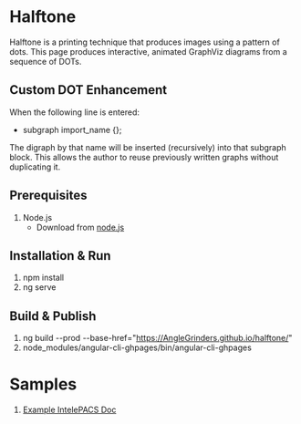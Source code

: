 # Halftone
Halftone is a printing technique that produces images using a pattern of dots.
This page produces interactive, animated GraphViz diagrams from a sequence of DOTs.

## Custom DOT Enhancement
When the following line is entered:

* subgraph import_name {};

The digraph by that name will be inserted (recursively) into that subgraph block.
This allows the author to reuse previously written graphs without duplicating it.

## Prerequisites
1. Node.js
    * Download from [node.js](https://nodejs.org/en/download/)

## Installation & Run
1. npm install
2. ng serve

## Build & Publish
1. ng build --prod --base-href="https://AngleGrinders.github.io/halftone/"
2. node_modules/angular-cli-ghpages/bin/angular-cli-ghpages

# Samples
1. [Example IntelePACS Doc](https://anglegrinders.github.io/diag/#dots=digraph%20overview%20%7B%0A%20%20rankdir%3DLR%0A%20%20node%5Bstyle%3Dfilled%5D%0A%20%20subgraph%20cluster_pipeline%20%7B%0Alabel%3DIntelePACS%0A%20%20%20%20LDS%5BURL%3D%22%23lds%22%5D%0A%20%20%20%20DMS%5BURL%3D%22%23dms%22%5D%0Aimage_server%5BURL%3D%22%23image_server%22%5D%0A%20%20%20%20UMDB%5BURL%3D%22%23umdb%22%5D%0A%20%20%20%20AutoRoute%5BURL%3D%22%23autoroute%22%5D%0A%20%20%20%20AutoMove%5BURL%3D%22%23automove%22%5D%0A%20%20%20%20%0A%20%20%7D%0A%20%20%20%20scanner%20-%3E%20image_server%20-%3E%20LDS%20-%3E%20%7B%20AutoRoute%20UMDB%20AutoMove%20DMS%7D%0A%20%20%20%20UMDB-%3EDMS%0A%0A%7D%0A%0Adigraph%20image_server%20%7B%0A%20%20rankdir%3DLR%0A%20%20node%5Bstyle%3Dfilled%5D%0A%20%20subgraph%20cluster_pipeline%20%7B%0Alabel%3DIntelePACS%0A%20%20%20%20LDS%5BURL%3D%22%23lds%22%5D%0A%20%20%20%20DMS%5BURL%3D%22%23dms%22%5D%0Aimage_server%5BURL%3D%22%23image_server%22%5D%0A%20%20%20%20UMDB%5BURL%3D%22%23umdb%22%5D%0A%20%20%20%20AutoRoute%5BURL%3D%22%23autoroute%22%5D%0A%20%20%20%20AutoMove%5BURL%3D%22%23automove%22%5D%0A%20%20%20%20%0A%20%20%7D%0A%20%20%20%20scanner%20-%3E%20image_server%20-%3E%20LDS%20-%3E%20%7B%20AutoRoute%20UMDB%20AutoMove%20DMS%7D%0A%20%20%20%20UMDB-%3EDMS%0A%0Asubgraph%20cluster_FAQ%20%7B%0A%20%20faq1%5Blabel%3D%22Association%20Rejected%22%20URL%3D%22%23image_server_faq1%22%5D%0A%20%20faq2%5Blabel%3D%22Too%20slow%22%20URL%3D%22%23image_server_faq2%22%5D%0A%20%20faq3%5Blabel%3D%22Load%20Balancing%22%5D%0A%20%20faq4%5Blabel%3D%22...%22%5D%0A%7D%0Aimage_server-%3E%7B%20faq1%20faq2%20faq3%20faq4%20%7D%0A%7D%0A%0Adigraph%20image_server_faq1%20%7B%0A%20%20rankdir%3DLR%0A%20%20node%5Bstyle%3Dfilled%5D%0A%20%20subgraph%20cluster_pipeline%20%7B%0Alabel%3DIntelePACS%0A%20%20%20%20LDS%5BURL%3D%22%23lds%22%5D%0A%20%20%20%20DMS%5BURL%3D%22%23dms%22%5D%0Aimage_server%5BURL%3D%22%23image_server%22%5D%0A%20%20%20%20UMDB%5BURL%3D%22%23umdb%22%5D%0A%20%20%20%20AutoRoute%5BURL%3D%22%23autoroute%22%5D%0A%20%20%20%20AutoMove%5BURL%3D%22%23automove%22%5D%0A%20%20%7D%0A%20%20%20%20scanner%20-%3E%20image_server%20-%3E%20LDS%20-%3E%20%7B%20AutoRoute%20UMDB%20AutoMove%20DMS%7D%0A%20%20%20%20UMDB-%3EDMS%0A%0Asubgraph%20cluster_FAQ%20%7B%0A%20%20faq1%5Blabel%3D%22Association%20Rejected%22%20URL%3D%22%23image_server_faq1%22%5D%0A%20%20faq2%5Blabel%3D%22Too%20slow%22%20URL%3D%22%23image_server_faq2%22%5D%0A%20%20faq3%5Blabel%3D%22Load%20Balancing%22%5D%0A%20%20faq4%5Blabel%3D%22...%22%5D%0A%7D%0Aimage_server-%3E%7B%20faq1%20faq2%20faq3%20faq4%20%7D%0A%0Aans1%5Bshape%3Dbox%20label%3D%22Image%20server%20%0AANSWER%20%23%201%0A%0AThis%20service%20is%20performing%20the%20initial%20image%20ingestion%0A%0ALogs%3A%20%2Fvar%2Flog%2FPACS%2Fimage_server%0A%0ALink%20to%20training%20slide%3A%20Image%20Server%20training%20%22%5D%0Afaq1-%3Eans1%0A%7D%0A%0Adigraph%20image_server_faq2%20%7B%0A%20%20rankdir%3DLR%0A%20%20node%5Bstyle%3Dfilled%5D%0A%20%20subgraph%20cluster_pipeline%20%7B%0Alabel%3DIntelePACS%0A%20%20%20%20LDS%5BURL%3D%22%23lds%22%5D%0A%20%20%20%20DMS%5BURL%3D%22%23dms%22%5D%0Aimage_server%5BURL%3D%22%23image_server%22%5D%0A%20%20%20%20UMDB%5BURL%3D%22%23umdb%22%5D%0A%20%20%20%20AutoRoute%5BURL%3D%22%23autoroute%22%5D%0A%20%20%20%20AutoMove%5BURL%3D%22%23automove%22%5D%0A%20%20%7D%0A%20%20%20%20scanner%20-%3E%20image_server%20-%3E%20LDS%20-%3E%20%7B%20AutoRoute%20UMDB%20AutoMove%20DMS%7D%0A%20%20%20%20UMDB-%3EDMS%0A%0Asubgraph%20cluster_FAQ%20%7B%0A%20%20faq1%5Blabel%3D%22Association%20Rejected%22%20URL%3D%22%23image_server_faq1%22%5D%0A%20%20faq2%5Blabel%3D%22Too%20slow%22%20URL%3D%22%23image_server_faq2%22%5D%0A%20%20faq3%5Blabel%3D%22Load%20Balancing%22%5D%0A%20%20faq4%5Blabel%3D%22...%22%5D%0A%7D%0Aimage_server-%3E%7B%20faq1%20faq2%20faq3%20faq4%20%7D%0A%0Aans2%5Bshape%3Dbox%20label%3D%22Image%20server%20%0AANSWER%20%23%202%0AThis%20service%20is%20performing%20the%20initial%20image%20ingestion%0ALogs%3A%20%2Fvar%2Flog%2FPACS%2Fimage_server%0ALink%20to%20training%20slide%3A%20Image%20Server%20training%20%22%5D%0Afaq2-%3Eans2%0A%7D%0A%0A%0A%0Adigraph%20lds%20%7B%0A%20%20rankdir%3DLR%0A%20%20node%5Bstyle%3Dfilled%5D%0A%20%20subgraph%20cluster_pipeline%20%7B%0Alabel%3DIntelePACS%0A%20%20%20%20LDS%5BURL%3D%22%23lds%22%5D%0A%20%20%20%20DMS%5BURL%3D%22%23dms%22%5D%0Aimage_server%5BURL%3D%22%23image_server%22%5D%0A%20%20%20%20UMDB%5BURL%3D%22%23umdb%22%5D%0A%20%20%20%20AutoRoute%5BURL%3D%22%23autoroute%22%5D%0A%20%20%20%20AutoMove%5BURL%3D%22%23automove%22%5D%0A%20%20%20%20%0A%20%20%7D%0A%20%20%20%20scanner%20-%3E%20image_server%20-%3E%20LDS%20-%3E%20%7B%20AutoRoute%20UMDB%20AutoMove%20DMS%7D%0A%20%20%20%20UMDB-%3EDMS%0A%0Asubgraph%20cluster_FAQ%20%7B%0A%20%20faq1%5Blabel%3D%22Ingestion%20Failure%22%20URL%3D%22%23lds_faq1%22%5D%0A%20%20faq2%5Blabel%3D%22Bloat%22%20URL%3D%22%23lds_faq2%22%5D%0A%20%20faq3%5Blabel%3D%22...%22%5D%0A%7D%0ALDS-%3E%7B%20faq1%20faq2%20faq3%20%20%7D%0A%7D%0A%0Adigraph%20lds_faq1%20%7B%0A%20%20rankdir%3DLR%0A%20%20node%5Bstyle%3Dfilled%5D%0A%20%20subgraph%20cluster_pipeline%20%7B%0Alabel%3DIntelePACS%0A%20%20%20%20LDS%5BURL%3D%22%23lds%22%5D%0A%20%20%20%20DMS%5BURL%3D%22%23dms%22%5D%0Aimage_server%5BURL%3D%22%23image_server%22%5D%0A%20%20%20%20UMDB%5BURL%3D%22%23umdb%22%5D%0A%20%20%20%20AutoRoute%5BURL%3D%22%23autoroute%22%5D%0A%20%20%20%20AutoMove%5BURL%3D%22%23automove%22%5D%0A%20%20%20%20%0A%20%20%7D%0A%20%20%20%20scanner%20-%3E%20image_server%20-%3E%20LDS%20-%3E%20%7B%20AutoRoute%20UMDB%20AutoMove%20DMS%7D%0A%20%20%20%20UMDB-%3EDMS%0A%0Asubgraph%20cluster_FAQ%20%7B%0A%20%20faq1%5Blabel%3D%22Ingestion%20Failure%22%20URL%3D%22%23lds_faq1%22%5D%0A%20%20faq2%5Blabel%3D%22Bloat%22%20URL%3D%22%23lds_faq2%22%5D%0A%20%20faq3%5Blabel%3D%22...%22%5D%0A%7D%0ALDS-%3E%7B%20faq1%20faq2%20faq3%20%20%7D%0A%0Aans1%5Bshape%3Dbox%20label%3D%22LDS%20%0AANSWER%20%23%201%20%22%5D%0Afaq1-%3Eans1%0A%7D%0A%0Adigraph%20lds_faq2%20%7B%0A%20%20rankdir%3DLR%0A%20%20node%5Bstyle%3Dfilled%5D%0A%20%20subgraph%20cluster_pipeline%20%7B%0Alabel%3DIntelePACS%0A%20%20%20%20LDS%5BURL%3D%22%23lds%22%5D%0A%20%20%20%20DMS%5BURL%3D%22%23dms%22%5D%0Aimage_server%5BURL%3D%22%23image_server%22%5D%0A%20%20%20%20UMDB%5BURL%3D%22%23umdb%22%5D%0A%20%20%20%20AutoRoute%5BURL%3D%22%23autoroute%22%5D%0A%20%20%20%20AutoMove%5BURL%3D%22%23automove%22%5D%0A%20%20%20%20%0A%20%20%7D%0A%20%20%20%20scanner%20-%3E%20image_server%20-%3E%20LDS%20-%3E%20%7B%20AutoRoute%20UMDB%20AutoMove%20DMS%7D%0A%20%20%20%20UMDB-%3EDMS%0A%0Asubgraph%20cluster_FAQ%20%7B%0A%20%20faq1%5Blabel%3D%22Ingestion%20Failure%22%20URL%3D%22%23lds_faq1%22%5D%0A%20%20faq2%5Blabel%3D%22Bloat%22%20URL%3D%22%23lds_faq2%22%5D%0A%20%20faq3%5Blabel%3D%22...%22%5D%0A%7D%0ALDS-%3E%7B%20faq1%20faq2%20faq3%20%20%7D%0A%0Aans2%5Bshape%3Dbox%20label%3D%22LDS%20%0AANSWER%20%23%202%20%22%5D%0Afaq2-%3Eans2%0A%7D)
